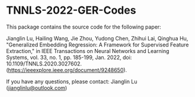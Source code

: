 # TNNLS-2022-GER-Codes

This package contains the source code for the following paper:


Jianglin Lu, Hailing Wang, Jie Zhou, Yudong Chen, Zhihui Lai, Qinghua Hu, "Generalized Embedding Regression: A Framework for Supervised Feature Extraction," in IEEE Transactions on Neural Networks and Learning Systems, vol. 33, no. 1, pp. 185-199, Jan. 2022, doi: 10.1109/TNNLS.2020.3027602. (https://ieeexplore.ieee.org/document/9248650).


If you have any questions, please contact:  Jianglin Lu (jianglinlu@outlook.com)
